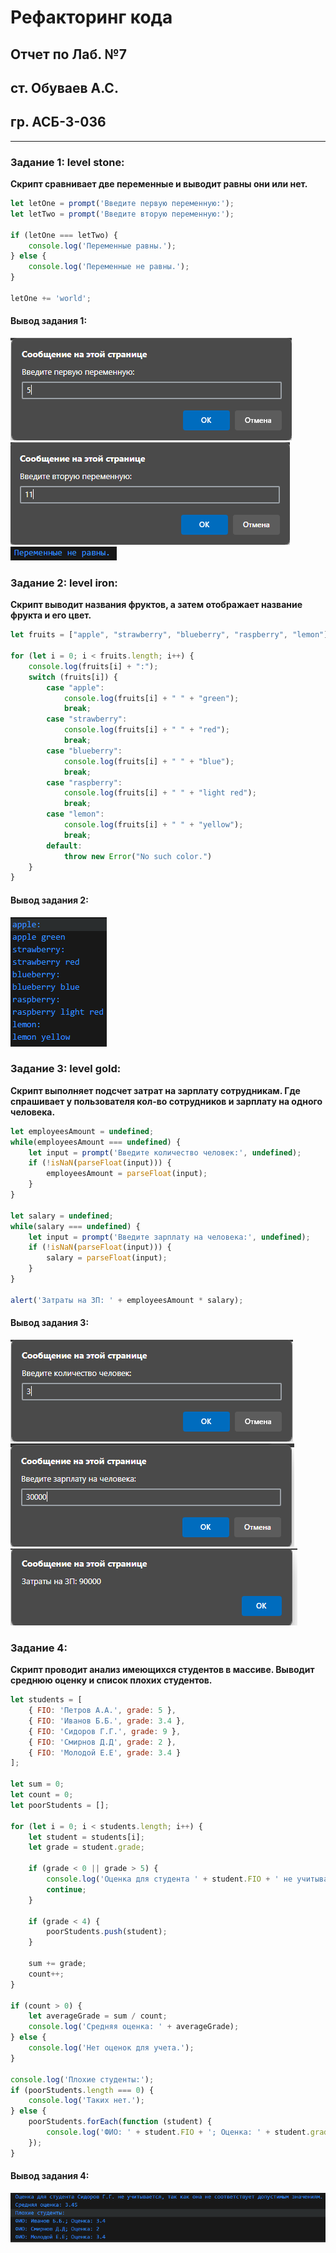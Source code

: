 # Рефакторинг кода

## Отчет по Лаб. №7
## ст. Обуваев А.С.
## гр. АСБ-3-036

------------

### Задание 1: level stone:
**Скрипт сравнивает две переменные и выводит равны они или нет.**
```js
let letOne = prompt('Введите первую переменную:');
let letTwo = prompt('Введите вторую переменную:');

if (letOne === letTwo) {
    console.log('Переменные равны.');
} else {
    console.log('Переменные не равны.');
}

letOne += 'world';
```
#### Вывод задания 1:

![alt](shots/shot_1.PNG)
![alt](shots/shot_2.PNG)
![alt](shots/shot_3.PNG)

### Задание 2: level iron:
**Скрипт выводит названия фруктов, а затем отображает название фрукта и его цвет.**
```js
let fruits = ["apple", "strawberry", "blueberry", "raspberry", "lemon"];
    
for (let i = 0; i < fruits.length; i++) {
    console.log(fruits[i] + ":");
    switch (fruits[i]) {
        case "apple":
            console.log(fruits[i] + " " + "green");
            break;
        case "strawberry":
            console.log(fruits[i] + " " + "red");
            break;
        case "blueberry":
            console.log(fruits[i] + " " + "blue");
            break;
        case "raspberry":
            console.log(fruits[i] + " " + "light red");
            break;
        case "lemon":
            console.log(fruits[i] + " " + "yellow");
            break;
        default:
            throw new Error("No such color.")
    }
}
```
#### Вывод задания 2:

![alt](shots/shot_4.PNG)

### Задание 3: level gold:
**Скрипт выполняет подсчет затрат на зарплату сотрудникам.
Где спрашивает у пользователя кол-во сотрудников и зарплату на одного человека.**
```js
let employeesAmount = undefined;
while(employeesAmount === undefined) {
    let input = prompt('Введите количество человек:', undefined);
    if (!isNaN(parseFloat(input))) {
        employeesAmount = parseFloat(input);  
    }
}

let salary = undefined;
while(salary === undefined) {
    let input = prompt('Введите зарплату на человека:', undefined);
    if (!isNaN(parseFloat(input))) {
        salary = parseFloat(input);
    }
}

alert('Затраты на ЗП: ' + employeesAmount * salary);
```

#### Вывод задания 3:


![alt](shots/shot_5.PNG)
![alt](shots/shot_6.PNG)
![alt](shots/shot_7.PNG)

### Задание 4:
**Скрипт проводит анализ имеющихся студентов в массиве. Выводит среднюю оценку и список плохих студентов.**
```js
let students = [
    { FIO: 'Петров А.А.', grade: 5 },
    { FIO: 'Иванов Б.Б.', grade: 3.4 },
    { FIO: 'Сидоров Г.Г.', grade: 9 },
    { FIO: 'Смирнов Д.Д', grade: 2 },
    { FIO: 'Молодой Е.Е', grade: 3.4 }
];

let sum = 0;
let count = 0;
let poorStudents = [];

for (let i = 0; i < students.length; i++) {
    let student = students[i];
    let grade = student.grade;

    if (grade < 0 || grade > 5) {
        console.log('Оценка для студента ' + student.FIO + ' не учитывается, так как она не соответствует допустимым значениям.');
        continue;
    }

    if (grade < 4) {
        poorStudents.push(student);
    }

    sum += grade;
    count++;
}

if (count > 0) {
    let averageGrade = sum / count;
    console.log('Средняя оценка: ' + averageGrade);
} else {
    console.log('Нет оценок для учета.');
}

console.log('Плохие студенты:');
if (poorStudents.length === 0) {
    console.log('Таких нет.');
} else {
    poorStudents.forEach(function (student) {
        console.log('ФИО: ' + student.FIO + '; Оценка: ' + student.grade);
    });
}
```
#### Вывод задания 4:

![alt](shots/shot_8.PNG)
